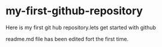 # my-first-github-repository
Here is my first git hub repository.lets get started with github

readme.md file has been edited fort the first time.
